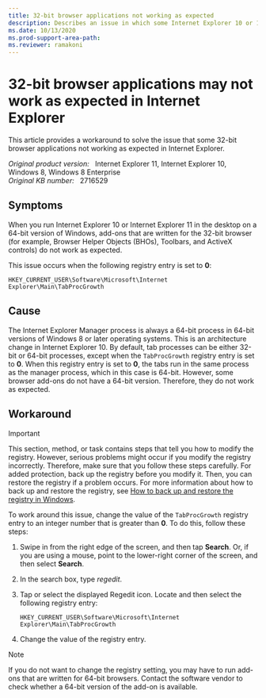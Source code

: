 ```yaml
---
title: 32-bit browser applications not working as expected
description: Describes an issue in which some Internet Explorer 10 or 11 applications do not work as expected when the TabProcGrowth registry entry is set to 0 in 64-bit versions of Windows 8. Provides a workaround.
ms.date: 10/13/2020
ms.prod-support-area-path: 
ms.reviewer: ramakoni
---
```

# 32-bit browser applications may not work as expected in Internet Explorer

This article provides a workaround to solve the issue that some 32-bit browser applications not working as expected in Internet Explorer.

_Original product version:_ &nbsp; Internet Explorer 11, Internet Explorer 10, Windows 8, Windows 8 Enterprise  
_Original KB number:_ &nbsp; 2716529

## Symptoms  

When you run Internet Explorer 10 or Internet Explorer 11 in the desktop on a 64-bit version of Windows, add-ons that are written for the 32-bit browser (for example, Browser Helper Objects (BHOs), Toolbars, and ActiveX controls) do not work as expected.

This issue occurs when the following registry entry is set to **0**:

`HKEY_CURRENT_USER\Software\Microsoft\Internet Explorer\Main\TabProcGrowth`

## Cause

The Internet Explorer Manager process is always a 64-bit process in 64-bit versions of Windows 8 or later operating systems. This is an architecture change in Internet Explorer 10. By default, tab processes can be either 32-bit or 64-bit processes, except when the `TabProcGrowth` registry entry is set to **0**. When this registry entry is set to **0**, the tabs run in the same process as the manager process, which in this case is 64-bit. However, some browser add-ons do not have a 64-bit version. Therefore, they do not work as expected.

## Workaround

> [!IMPORTANT]
> This section, method, or task contains steps that tell you how to modify the registry. However, serious problems might occur if you modify the registry incorrectly. Therefore, make sure that you follow these steps carefully. For added protection, back up the registry before you modify it. Then, you can restore the registry if a problem occurs. For more information about how to back up and restore the registry, see [How to back up and restore the registry in Windows](https://support.microsoft.com/help/322756).

To work around this issue, change the value of the `TabProcGrowth` registry entry to an integer number that is greater than **0**. To do this, follow these steps:

1. Swipe in from the right edge of the screen, and then tap **Search**. Or, if you are using a mouse, point to the lower-right corner of the screen, and then select **Search**.

2. In the search box, type *regedit*.

3. Tap or select the displayed Regedit icon. Locate and then select the following registry entry:

   `HKEY_CURRENT_USER\Software\Microsoft\Internet Explorer\Main\TabProcGrowth`

4. Change the value of the registry entry.

> [!NOTE]
> If you do not want to change the registry setting, you may have to run add-ons that are written for 64-bit browsers. Contact the software vendor to check whether a 64-bit version of the add-on is available.

